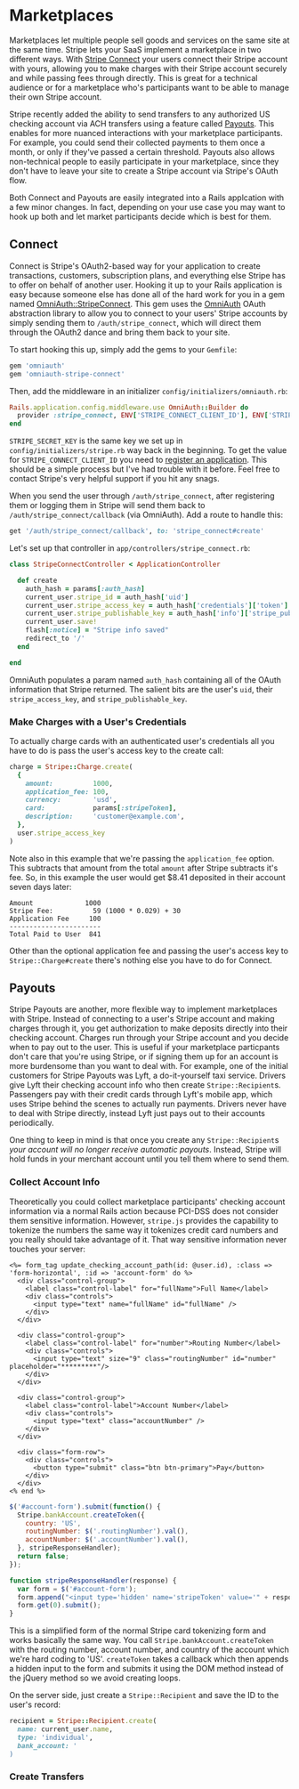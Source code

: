 [stripe-connect]: https://stripe.com/connect
[stripe-payouts]: https://stripe.com/blog/send-payouts-with-stripe
[OmniAuth]: https://github.com/intridea/omniauth
[OmniAuth::StripeConnect]: https://github.com/isaacsanders/omniauth-stripe-connect
[stripe-connect-register]: https://stripe.com/docs/connect/getting-started#register-application

# Marketplaces

Marketplaces let multiple people sell goods and services on the same site at the same time. Stripe lets your SaaS implement a marketplace in two different ways. With [Stripe Connect][stripe-connect] your users connect their Stripe account with yours, allowing you to make charges with their Stripe account securely and while passing fees through directly. This is great for a technical audience or for a marketplace who's participants want to be able to manage their own Stripe account.

Stripe recently added the ability to send transfers to any authorized US checking account via ACH transfers using a feature called [Payouts][stripe-payouts]. This enables for more nuanced interactions with your marketplace participants. For example, you could send their collected payments to them once a month, or only if they've passed a certain threshold. Payouts also allows non-technical people to easily participate in your marketplace, since they don't have to leave your site to create a Stripe account via Stripe's OAuth flow.

Both Connect and Payouts are easily integrated into a Rails applcation with a few minor changes. In fact, depending on your use case you may want to hook up both and let market participants decide which is best for them.

## Connect

Connect is Stripe's OAuth2-based way for your application to create transactions, customers, subscription plans, and everything else Stripe has to offer on behalf of another user. Hooking it up to your Rails application is easy because someone else has done all of the hard work for you in a gem named [OmniAuth::StripeConnect][]. This gem uses the [OmniAuth][] OAuth abstraction library to allow you to connect to your users' Stripe accounts by simply sending them to `/auth/stripe_connect`, which will direct them through the OAuth2 dance and bring them back to your site.

To start hooking this up, simply add the gems to your `Gemfile`:

```ruby
gem 'omniauth'
gem 'omniauth-stripe-connect'
```

Then, add the middleware in an initializer `config/initializers/omniauth.rb`:

```ruby
Rails.application.config.middleware.use OmniAuth::Builder do
  provider :stripe_connect, ENV['STRIPE_CONNECT_CLIENT_ID'], ENV['STRIPE_SECRET_KEY']
end
```

`STRIPE_SECRET_KEY` is the same key we set up in `config/initializers/stripe.rb` way back in the beginning. To get the value for `STRIPE_CONNECT_CLIENT_ID` you need to [register an application][stripe-connect-register]. This should be a simple process but I've had trouble with it before. Feel free to contact Stripe's very helpful support if you hit any snags.

When you send the user through `/auth/stripe_connect`, after registering them or logging them in Stripe will send them back to `/auth/stripe_connect/callback` (via OmniAuth). Add a route to handle this:

```ruby
get '/auth/stripe_connect/callback', to: 'stripe_connect#create'
```

Let's set up that controller in `app/controllers/stripe_connect.rb`:

```ruby
class StripeConnectController < ApplicationController

  def create
    auth_hash = params[:auth_hash]
    current_user.stripe_id = auth_hash['uid']
    current_user.stripe_access_key = auth_hash['credentials']['token']
    current_user.stripe_publishable_key = auth_hash['info']['stripe_publishable_key']
    current_user.save!
    flash[:notice] = "Stripe info saved"
    redirect_to '/'
  end

end
```

OmniAuth populates a param named `auth_hash` containing all of the OAuth information that Stripe returned. The salient bits are the user's `uid`, their `stripe_access_key`, and `stripe_publishable_key`.

### Make Charges with a User's Credentials

To actually charge cards with an authenticated user's credentials all you have to do is pass the user's access key to the create call:

```ruby
charge = Stripe::Charge.create(
  {
    amount:          1000,
    application_fee: 100,
    currency:        'usd',
    card:            params[:stripeToken],
    description:     'customer@example.com',
  },
  user.stripe_access_key
)
```

Note also in this example that we're passing the `application_fee` option. This subtracts that amount from the total `amount` after Stripe subtracts it's fee. So, in this example the user would get $8.41 deposited in their account seven days later:

```text
Amount             1000
Stripe Fee:          59 (1000 * 0.029) + 30
Application Fee     100
-----------------------
Total Paid to User  841
```

Other than the optional application fee and passing the user's access key to `Stripe::Charge#create` there's nothing else you have to do for Connect.

## Payouts

Stripe Payouts are another, more flexible way to implement marketplaces with Stripe. Instead of connecting to a user's Stripe account and making charges through it, you get authorization to make deposits directly into their checking account. Charges run through your Stripe account and you decide when to pay out to the user. This is useful if your marketplace particpants don't care that you're using Stripe, or if signing them up for an account is more burdensome than you want to deal with. For example, one of the initial customers for Stripe Payouts was Lyft, a do-it-yourself taxi service. Drivers give Lyft their checking account info who then create `Stripe::Recipient`s. Passengers pay with their credit cards through Lyft's mobile app, which uses Stripe behind the scenes to actually run payments. Drivers never have to deal with Stripe directly, instead Lyft just pays out to their accounts periodically.

One thing to keep in mind is that once you create any `Stripe::Recipient`s *your account will no longer receive automatic payouts*. Instead, Stripe will hold funds in your merchant account until you tell them where to send them.

### Collect Account Info

Theoretically you could collect marketplace participants' checking account information via a normal Rails action because PCI-DSS does not consider them sensitive information. However, `stripe.js` provides the capability to tokenize the numbers the same way it tokenizes credit card numbers and you really should take advantage of it. That way sensitive information never touches your server:

```erb
<%= form_tag update_checking_account_path(id: @user.id), :class => 'form-horizontal', :id => 'account-form' do %>
  <div class="control-group">
    <label class="control-label" for="fullName">Full Name</label>
    <div class="controls">
      <input type="text" name="fullName" id="fullName" />
    </div>
  </div>

  <div class="control-group">
    <label class="control-label" for="number">Routing Number</label>
    <div class="controls">
      <input type="text" size="9" class="routingNumber" id="number" placeholder="*********"/>
    </div>
  </div>

  <div class="control-group">
    <label class="control-label">Account Number</label>
    <div class="controls">
      <input type="text" class="accountNumber" />
    </div>
  </div>

  <div class="form-row">
    <div class="controls">
      <button type="submit" class="btn btn-primary">Pay</button>
    </div>
  </div>
<% end %>
```

```javascript
$('#account-form').submit(function() {
  Stripe.bankAccount.createToken({
    country: 'US',
    routingNumber: $('.routingNumber').val(),
    accountNumber: $('.accountNumber').val(),
  }, stripeResponseHandler);
  return false;
});

function stripeResponseHandler(response) {
  var form = $('#account-form');
  form.append("<input type='hidden' name='stripeToken' value='" + response.id + "'/>"
  form.get(0).submit();
}
```

This is a simplified form of the normal Stripe card tokenizing form and works basically the same way. You call `Stripe.bankAccount.createToken` with the routing number, account number, and country of the account which we're hard coding to 'US'. `createToken` takes a callback which then appends a hidden input to the form and submits it using the DOM method instead of the jQuery method so we avoid creating loops.

On the server side, just create a `Stripe::Recipient` and save the ID to the user's record:

```ruby
recipient = Stripe::Recipient.create(
  name: current_user.name,
  type: 'individual',
  bank_account: '
)
```

### Create Transfers
